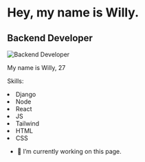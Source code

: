 # Hey, my name is Willy.
## Backend Developer

![Backend Developer](https://arturssmirnovs.github.io/github-profile-readme-generator/images/banner.png)

My name is Willy, 27

Skills: 


  <li> <img href="https://github.com/devicons/devicon/blob/master/icons/react/react-original.svg" alt_text="react icon" >Django </li>
  <li> Node </li>
  <li> React </li>
  <li> JS </li>
  <li> Tailwind </li>
  <li> HTML </li>
  <li> CSS </li>


- 🔭 I’m currently working on this page. 




